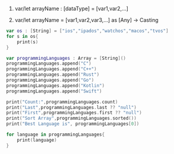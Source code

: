 

1. var/let arrayName : [dataType] = [var1,var2,...]

2. var/let arrayName = [var1,var2,var3,...] as [Any] -> Casting

```swift
var os : [String] = ["ios","ipados","watchos","macos","tvos"]
for s in os{
    print(s)
}

var programmingLanguages : Array = [String]()
programmingLanguages.append("C")
programmingLanguages.append("C++")
programmingLanguages.append("Rust")
programmingLanguages.append("Go")
programmingLanguages.append("Kotlin")
programmingLanguages.append("Swift")

print("Count:",programmingLanguages.count)
print("Last",programmingLanguages.last ?? "null")
print("First",programmingLanguages.first ?? "null")
print("Sort Array",programmingLanguages.sorted())
print("Best Language is", programmingLanguages[0])

for language in programmingLanguages{
    print(language)
}
```
